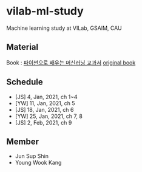 # vilab-ml-study

Machine learning study at VILab, GSAIM, CAU

## Material
Book : [파이썬으로 배우는 머신러닝 교과서](http://book.interpark.com/product/BookDisplay.do?_method=detail&sc.prdNo=295139594&gclid=CjwKCAiArbv_BRA8EiwAYGs23JFv22JiSJXaXU5X_eS0B9f290vKMG_bYCurNPtrPI31nnXpopARBxoCw4AQAvD_BwE) [original book](https://www.amazon.co.jp/dp/4798144983)

## Schedule
* [JS] 4, Jan, 2021, ch 1~4 
* [YW] 11, Jan, 2021, ch 5
* [JS] 18, Jan, 2021, ch 6
* [YW] 25, Jan, 2021, ch 7, 8
* [JS] 2, Feb, 2021, ch 9

## Member
* Jun Sup Shin
* Young Wook Kang